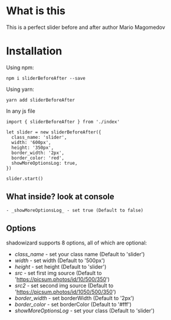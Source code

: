 # What is this

This is a perfect slider before and after author Mario Magomedov

# Installation

Using npm:

`npm i sliderBeforeAfter --save`

Using yarn:

`yarn add sliderBeforeAfter`

In any js file

```
import { sliderBeforeAfter } from './index'

let slider = new sliderBeforeAfter({
  class_name: 'slider',
  width: '600px',
  height: '350px',
  border_width: '2px',
  border_color: 'red',
  showMoreOptionsLog: true,
})

slider.start()
```

## What inside? look at console

```
- _showMoreOptionsLog_ - set true (Default to false)
```

## Options

shadowizard supports 8 options, all of which are optional:

- _class_name_ - set your class name (Default to 'slider')
- _width_ - set width (Default to '500px')
- _height_ - set height (Default to 'slider')
- _src_ - set first img source (Default to 'https://picsum.photos/id/10/500/350')
- _src2_ - set second img source (Default to 'https://picsum.photos/id/1050/500/350')
- _border_width_ - set borderWidth (Default to '2px')
- _border_color_ - set borderColor (Default to '#fff')
- _showMoreOptionsLog_ - set your class (Default to 'slider')
